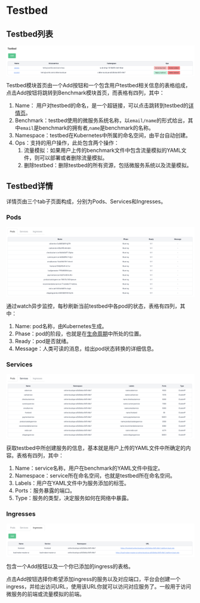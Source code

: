 # Testbed

## Testbed列表

<img src="docs/img/testbed.png"  alt="benchmark" align=center />

Testbed模块首页由一个Add按钮和一个包含用户testbed相关信息的表格组成，点击Add按钮将跳转到Benchmark模块首页，而表格有四列，其中：

1. Name： 用户对testbed的命名，是一个超链接，可以点击跳转到testbed的[详情页](/doc/zh/testbed.md#详情页)。
2. Benchmark：testbed使用的微服务系统名称，以`email/name`的形式给出，其中`email`是benchmark的拥有者,`name`是benchmark的名称。
3. Namespace：testbed在Kubernetes中所属的命名空间，由平台自动创建。
4. Ops：支持的用户操作，此处包含两个操作：
    1. 流量模拟：如果用户上传的benchmark文件中包含流量模拟的YAML文件，则可以部署或者删除流量模拟。
    2. 删除testbed：删除testbed的所有资源，包括微服务系统以及流量模拟。

## Testbed详情

详情页由三个tab子页面构成，分别为Pods、Services和Ingresses。

### Pods

<img src="docs/img/testbed-pods.png"  alt="benchmark" align=center />

通过watch异步监控，每秒刷新当前testbed中各pod的状态，表格有四列，其中：

1. Name: pod名称，由Kubernetes生成。
2. Phase：pod的阶段，也就是在[生命周期](https://kubernetes.io/zh-cn/docs/concepts/workloads/pods/pod-lifecycle/#pod-phase)中所处的位置。
3. Ready：pod是否就绪。
4. Message：人类可读的消息，给出pod状态转换的详细信息。

### Services

<img src="/docs/img/testbed-services.png"  alt="benchmark" align=center />

获取testbed中所创建服务的信息，基本就是用户上传的YAML文件中所确定的内容。表格有四列，其中：

1. Name：service名称，用户在benchmark的YAML文件中指定。
2. Namespace：service所在命名空间，也就是testbed所在命名空间。
3. Labels：用户在YAML文件中为服务添加的标签。
4. Ports：服务暴露的端口。
5. Type：服务的类型，决定服务如何在网络中暴露。

### Ingresses

<img src="/docs/img/testbed-ingresses.png"  alt="benchmark" align=center />

包含一个Add按钮以及一个你已添加的ingress的表格。

点击Add按钮选择你希望添加ingress的服务以及对应端口，平台会创建一个ingress，并给出访问URL，使用该URL你就可以访问对应服务了。一般用于访问微服务的前端或流量模拟的前端。

